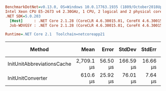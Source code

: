 ``` ini

BenchmarkDotNet=v0.13.0, OS=Windows 10.0.17763.1935 (1809/October2018Update/Redstone5), VM=Hyper-V
Intel Xeon CPU E5-2673 v4 2.30GHz, 1 CPU, 2 logical and 2 physical cores
.NET SDK=5.0.203
  [Host]     : .NET Core 2.1.28 (CoreCLR 4.6.30015.01, CoreFX 4.6.30015.01), X64 RyuJIT
  Job-WDVGSY : .NET Core 2.1.28 (CoreCLR 4.6.30015.01, CoreFX 4.6.30015.01), X64 RyuJIT

Runtime=.NET Core 2.1  Toolchain=netcoreapp21  

```
|                     Method |       Mean |    Error |    StdDev |   StdErr |     Median |        Min |        Max |    Gen 0 |   Gen 1 | Gen 2 | Allocated |
|--------------------------- |-----------:|---------:|----------:|---------:|-----------:|-----------:|-----------:|---------:|--------:|------:|----------:|
| InitUnitAbbreviationsCache | 2,709.1 μs | 56.50 μs | 166.59 μs | 16.66 μs | 2,727.1 μs | 2,366.4 μs | 3,106.2 μs | 246.0938 | 58.5938 |     - |  1,592 KB |
|          InitUnitConverter |   610.6 μs | 25.92 μs |  76.01 μs |  7.64 μs |   585.8 μs |   511.5 μs |   844.7 μs |        - |       - |     - |    719 KB |

